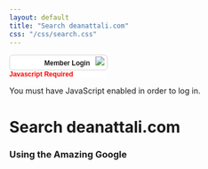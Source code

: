 ```yaml
---
layout: default
title: "Search deanattali.com"
css: "/css/search.css"
---
```


<!-- BEGIN SENTRY AJAX LOGIN FORM - version 3.1 (Beta Build A) - Member Login Code Copyright © Sentrylogin.com, Shawn, Co. https://www.sentrylogin.com -->
<META HTTP-EQUIV="CACHE-CONTROL" CONTENT="NO-CACHE">
<META HTTP-EQUIV="PRAGMA" CONTENT="NO-CACHE">
<style>
.handCursor {
cursor:pointer;
cursor:hand;
} 
#magicGroup form {
margin: 0;
padding: 0; 
}
#magicGroup A:link {text-decoration: none; color:black;}
#magicGroup A:visited {text-decoration: none; color:black;}
#magicGroup A:active {text-decoration: none; color:black;}
#magicGroup A:hover {text-decoration: none; color:black;}
.clearfix:after{
  content:".";display:block;height:0;clear:both;visibility:hidden;
}
  .spacer0{clear:both; height:0px; margin:0px; padding:0px; line-height:0px; font-size:0px;}
  .spacer{clear:both; height:1px; margin:0px; padding:0px; line-height:0px; font-size:0px;}
  .spacer2{clear:both; height:2px; margin:0px; padding:0px; line-height:0px; font-size:0px;}
  .spacer3{clear:both; height:3px; margin:0px; padding:0px; line-height:0px; font-size:0px;}
  .spacer4{clear:both; height:4px; margin:0px; padding:0px; line-height:0px; font-size:0px;}
  .spacer5{clear:both; height:5px; margin:0px; padding:0px; line-height:0px; font-size:0px;}
  .spacer10{clear:both; height:10px; margin:0px; padding:0px; line-height:0px; font-size:0px;}
  .spacer20{clear:both; height:20px; margin:0px; padding:0px; line-height:0px; font-size:0px;}
  </style>
  <script type="text/javascript" src="https://www.sentrylogin.com/sentry/scripts/Sentry_AJAX.js"></script>
  <div id="Settings" ALIGNMENT="CENTER" MANNER="GROW" style="display:none;"></div>
  
  <div id="Sentry_outermost" style="width:175px; position:relative;"> 
  
  
  <form name="Sentry_login_form" onsubmit="sentryLogin();">
  <div style="height:1px;"><a href="https://www.sentrylogin.com"><img src="https://www.sentrylogin.com/sentry/images/logo.gif" alt="Sentry Password Protection Member Login" width="2" height="1" border="0"></a></div>
  <div id="TopBar" onclick="Sentry_onClick(this.id);" class="handCursor" style="width:175px; background-color:White; padding-top:2px; padding-bottom:2px; border-width:1px; border-style:solid; border-color:LightGray; border-radius: 6px;">
  <div id="Sentry_label" style="text-align: right; font-family:sans-serif; font-size:12px; font-weight:bold; margin-bottom:3px;"><span id="Sentry_label_span" style="padding-right:10px; padding-left:5px;">Member Login</span><span id="downArrow"><img src="https://www.sentrylogin.com/sentry/images/down_arrow.png" align="baseline" style="margin-right:5px;"></span></div></div>
  <div id="magicGroup" style="z-index: 10000; background-color:white; text-align:left; position:absolute; left: -9999px; width:175px; padding-top:15px; border-style:solid; border-color:LightGray; border-top-width:0px; border-right-width:1px; border-bottom-width:1px; border-left-width:1px; border-radius: 6px;">
  <div id="messages" style="display:none; padding-left:15px; padding-right:15px; padding-bottom:15px; font-family: Arial; font-size:12px; color: red;">.</div>
  <div id="Sentry_emailDiv" style="width:146px; margin-left:15px;"><span style="text-align:left;"> 
  <input type="text" id="Sentry_email" style="padding-left: 3px; border-style:solid; border-width:1px; border-color:LightGray; border-radius: 6px; width:146px; height:24px;" onfocus="Sentry_onfocus(this.id);" onkeydown="Sentry_onkeydown(event, this.id);" onkeyup="Sentry_onkeyup(this.value, this.id, event);" onblur="Sentry_onblur(this.value, this.id);" value="E-mail Address"></span></div>
  <div id="Sentry_passwordDiv" style="width:146px; margin-left:15px; margin-top:2px;"><span style="text-align:left;"> 
  <input type="text" id="Sentry_password" style=" padding-left: 3px; border-style:solid; border-width:1px; border-color:LightGray; border-radius: 6px; width:146px; height:24px;" onfocus="Sentry_onfocus(this.id);" onkeydown="Sentry_onkeydown(event, this.id);" onkeyup="Sentry_onkeyup(this.value, this.id, event);" onblur="Sentry_onblur(this.value, this.id);" value="Password"></span> </div>
  <div id="Sentry_HIDpasswordDiv" style="width:146px; display: none; margin-left:15px; margin-top:2px;"><span style="text-align:left;">
  <input type="password" id="Sentry_HIDpassword" style=" padding-left: 3px; border-style:solid; border-width:1px; border-color:LightGray; border-radius: 6px; width:146px; height:24px;" onfocus="Sentry_onfocus(this.id);" onkeydown="Sentry_onkeydown(event, this.id);" onkeyup="Sentry_onkeyup(this.value, this.id, event);" onblur="Sentry_onblur(this.value, this.id);"></span></div>
  <div id="unHideDiv" style="margin-bottom:5px; font-family:Arial; font-size:10px;"><span id="forgotSpan" onclick="Sentry_onClick(this.id);" style="vertical-align:top; margin-left:15px; font-family:Arial; font-size:10px; color:gray;" class="handCursor">Forgot?</span> 
  <input type="checkbox" id="unHide" style="height:12px; width:10px; margin:4px; display:none;" value="1">
  <span id="unHideSpan" style="width:25px; vertical-align:top; font-family: Arial;font-size:10px; color:gray; margin-left:78px;" onclick="Sentry_onClick(this.id);" class="handCursor" title="Do not reveal password in public">Show</span></div>
  <div id="buttonDiv" style="float:left; width:45px; margin-left:15px;"> 
  
  <button type="button" onclick="sentryLogin();" style="height:25px; padding:2; width:45px; font-family:Arial; font-size:11px;" id="Sentry_button">Go</button></div>
  <div id="psistDiv" style="float:left; width:98px; text-align:right; margin-top:10px; margin-right:15px;"> 
  <input id="psist" type="checkbox" value="1" style="height:10px; width:10px; margin:0; margin-bottom:2px; margin-right:2px;" class="handCursor" title="Do not use when in public" onclick="Sentry_onClick(this.id);">
  <span id="psistSpan" style="font-family: Arial;font-size:10px; color:gray;" onclick="Sentry_onClick(this.id);" class="handCursor" title="Do not use when in public">Stay Logged In</span></div>
  <div class="spacer0"> </div>
  <div class="spacer10"> </div>
  <div id="goInside" style="font-family: Arial;font-size:12px; text-align: right; margin-top:10px; margin-right:15px; margin-bottom:5px; margin-left:15px; display:none;"><span id="goInsideSpan" class="handCursor" style="font-weight:bold;">.</span></div>
  <div id="myProfile" onclick="Sentry_onClick(this.id);" style="font-family: Arial;font-size:12px; font-weight:bold; text-align: right; margin-top:2px; margin-right:15px; margin-left:15px;" class="handCursor">My Profile</div>
  <div id="signUp" style="font-family: Arial;font-size:12px; font-weight:bold; text-align: right; margin-top:2px; margin-right:15px; margin-bottom:5px; margin-left:15px;"><a href="https://www.sentrylogin.com/sentry/member_signup_list.asp?Site_ID=19301" title="Click to Subscribe Now">Sign Up</a> </div>
  <div id="logOut" style="font-family: Arial;font-size:12px; font-weight:bold; text-align: right; margin-top:2px; margin-right:15px; margin-bottom:5px; margin-left:15px; display:none;"><span class="handCursor" onClick="LogOut();">Log Out</span></div>
  <div class="spacer0"> </div>
  <div id="xbox" style="margin-top:12px;"><img id="xout" onclick="Sentry_onClick(this.id);" src="https://www.sentrylogin.com/sentry/images/x.png" style="margin:2px; margin-right:9px;" class="handCursor"></div>
  <div class="spacer5"> </div>
  </div>
  <input id="Sentry_ID" type="hidden" value="19301">
  <input id="univ" type="hidden" value="1">
  <div id="Sentry_noJSLogin" style="width:175px; background-color:white;"><span style="color:red; font-family: Arial;font-size:12px; font-weight:bold;">Javascript Required</span></div>
  </form>
  </div>
  <div id="Sentry_loggingIn" style="width:175px; display:none;">
  <img src="https://www.sentrylogin.com/sentry/images/wait_animated_sentry.gif">
  </div>
  <div id="Sentry_In" style="display:none;">For testing.
  </div>
  <script language="JavaScript" type="text/JavaScript">initializeSentry(); 
  </script>
  <noscript>You must have JavaScript enabled in order to log in.</noscript>
  <!-- END SENTRY AJAX LOGIN FORM -->


# Search deanattali.com

### Using the Amazing Google

<div id="google-custom-search">
<script>
  (function() {
    var cx = '008668879081464374344:7obftvjulha';
    var gcse = document.createElement('script');
    gcse.type = 'text/javascript';
    gcse.async = true;
    gcse.src = (document.location.protocol == 'https:' ? 'https:' : 'http:') +
        '//www.google.com/cse/cse.js?cx=' + cx;
    var s = document.getElementsByTagName('script')[0];
    s.parentNode.insertBefore(gcse, s);
  })();
</script>
<gcse:searchbox></gcse:searchbox>
<gcse:searchresults></gcse:searchresults>
</div>
